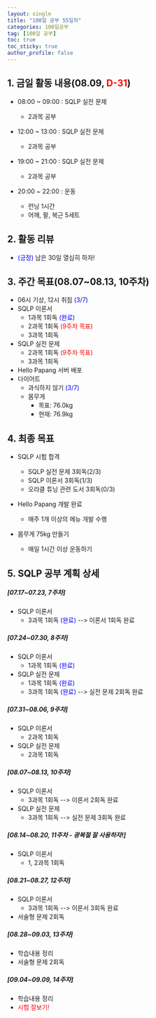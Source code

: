 ```yaml
---
layout: single
title: "100일 공부 55일차"
categories: 100일공부
tag: [100일 공부]
toc: true
toc_sticky: true
author_profile: false
---
```


## 1. 금일 활동 내용(08.09, <span style = "color:red">D-31</span>)

* 08:00 ~ 09:00 : SQLP 실전 문제
  * 2과목 공부
* 12:00 ~ 13:00 : SQLP 실전 문제
  * 2과목 공부

* 19:00 ~ 21:00 : SQLP 실전 문제
  * 2과목 공부


* 20:00 ~ 22:00 : 운동
  * 런닝 1시간
  * 어깨, 팔, 복근 5세트



## 2. 활동 리뷰

* <span style = "color:blue">(긍정)</span> 남은 30일 열심히 하자! 

  

##  3. 주간 목표(08.07~08.13, 10주차)

* 06시 기상, 12시 취침 <span style = "color:blue">(3/7)</span>
* SQLP 이론서
  * 1과목 1회독 <span style = "color:blue">(완료)</span>
  * 2과목 1회독 <span style = "color:red">(9주차 목표)</span>
  * 3과목 1회독
* SQLP 실전 문제
  * 2과목 1회독 <span style = "color:red">(9주차 목표)</span>
  * 3과목 1회독
* Hello Papang 서버 배포
* 다이어트
  * 과식하지 않기 <span style = "color:blue">(3/7)</span>
  * 몸무게
    * 목표: 76.0kg
    * 현재: 76.9kg



## 4. 최종 목표

* SQLP 시험 합격
  * SQLP 실전 문제 3회독(2/3)
  * SQLP 이론서 3회독(1/3)
  * 오라클 튜닝 관련 도서 3회독(0/3)
* Hello Papang 개발 완료
  * 매주 1개 이상의 메뉴 개발 수행

* 몸무게 75kg 만들기
  * 매일 1시간 이상 운동하기



## 5. SQLP 공부 계획 상세

##### [07.17~07.23, 7주차]

* SQLP 이론서 
  * 3과목 1회독 <span style = "color:blue">(완료)</span> --> 이론서 1회독 완료

##### [07.24~07.30, 8주차]

* SQLP 이론서
  * 1과목 1회독 <span style = "color:blue">(완료)</span>
* SQLP 실전 문제
  * 1과목 1회독 <span style = "color:blue">(완료)</span>
  * 3과목 1회독 <span style = "color:blue">(완료)</span>  --> 실전 문제 2회독 완료

##### [07.31~08.06, 9주차]

* SQLP 이론서 
  * 2과목 1회독
* SQLP 실전 문제
  * 2과목 1회독

##### [08.07~08.13, 10주차]

* SQLP 이론서 
  * 3과목 1회독 --> 이론서 2회독 완료
* SQLP 실전 문제
  * 3과목 1회독 --> 실전 문제 3회독 완료

##### [08.14~08.20, 11주차 - 광복절 잘 사용하자!]

* SQLP 이론서 
  * 1, 2과목 1회독

##### [08.21~08.27, 12주차]

* SQLP 이론서 
  * 3과목 1회독 --> 이론서 3회독 완료
* 서술형 문제 2회독

##### [08.28~09.03, 13주차]

* 학습내용 정리
* 서술형 문제 2회독

##### [09.04~09.09, 14주차]

* 학습내용 정리
* <span style = "color:red">시험 잘보기!</span>

